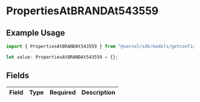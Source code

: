 # PropertiesAtBRANDAt543559

## Example Usage

```typescript
import { PropertiesAtBRANDAt543559 } from "@vercel/sdk/models/getconfigurationproductsop.js";

let value: PropertiesAtBRANDAt543559 = {};
```

## Fields

| Field       | Type        | Required    | Description |
| ----------- | ----------- | ----------- | ----------- |